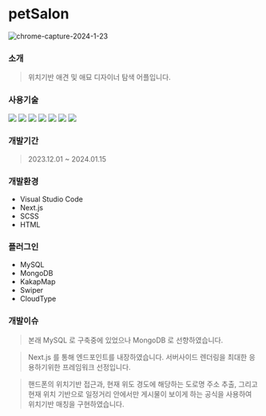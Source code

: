 # petSalon

![chrome-capture-2024-1-23](https://github.com/Sovidi/petSalon/assets/133857264/3c42d08a-cf81-436c-9443-2179e3c12f5e)



### 소개

> 위치기반 애견 및 애묘 디자이너 탐색 어플입니다.
> 

### 사용기술

![](https://img.shields.io/badge/javascript-F7DF1E.svg?&style=for-the-badge&logo=javascript&logoColor=ffffff)
![](https://img.shields.io/badge/css3-1572B6.svg?&style=for-the-badge&logo=css3&logoColor=ffffff)
![](https://img.shields.io/badge/sass-CC6699.svg?&style=for-the-badge&logo=sass&logoColor=ffffff)
![](https://img.shields.io/badge/html5-E34F26.svg?&style=for-the-badge&logo=html5&logoColor=ffffff)
![](https://img.shields.io/badge/mongodb-47A248.svg?&style=for-the-badge&logo=mongodb&logoColor=ffffff)
![](https://img.shields.io/badge/next.js-000000.svg?&style=for-the-badge&logo=nextdotjs&logoColor=ffffff)
![](https://img.shields.io/badge/VScode-007ACC.svg?&style=for-the-badge&logo=visualstudiocode&logoColor=ffffff)

### 개발기간

> 2023.12.01 ~ 2024.01.15
> 

### 개발환경

- Visual Studio Code
- Next.js
- SCSS
- HTML

### 플러그인
- MySQL
- MongoDB
- KakapMap
- Swiper
- CloudType

### 개발이슈

> 본래 MySQL 로 구축중에 있었으나 MongoDB 로 선향하였습니다.
> 

> Next.js 를 통해 엔드포인트를 내장하였습니다. 서버사이드 렌더링을 최대한 응용하기위한 프레임워크 선정입니다.
> 

> 핸드폰의 위치기반 접근과, 현재 위도 경도에 해당하는 도로명 주소 추출, 그리고 현재 위치 기반으로 일정거리 안에서만 게시물이 보이게 하는 공식을 사용하여 위치기반 매칭을 구현하였습니다.
>
